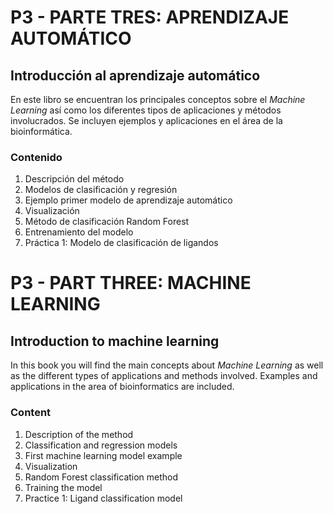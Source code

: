 # P3 - PARTE TRES: APRENDIZAJE AUTOMÁTICO
## Introducción al aprendizaje automático

En este libro se encuentran los principales conceptos sobre el *Machine Learning* así como los diferentes tipos de aplicaciones y métodos involucrados.  Se incluyen ejemplos y aplicaciones en el área de la bioinformática. 

### Contenido

1. Descripción del método
2. Modelos de clasificación y regresión
3. Ejemplo primer modelo de aprendizaje automático
4. Visualización
5. Método de clasificación Random Forest
6. Entrenamiento del modelo
7. Práctica 1: Modelo de clasificación de ligandos



# P3 - PART THREE: MACHINE LEARNING

## Introduction to machine learning

In this book you will find the main concepts about *Machine Learning* as well as the different types of applications and methods involved. Examples and applications in the area of bioinformatics are included.

### Content

1. Description of the method
2. Classification and regression models
3. First machine learning model example
4. Visualization
5. Random Forest classification method
6. Training the model
7. Practice 1: Ligand classification model
